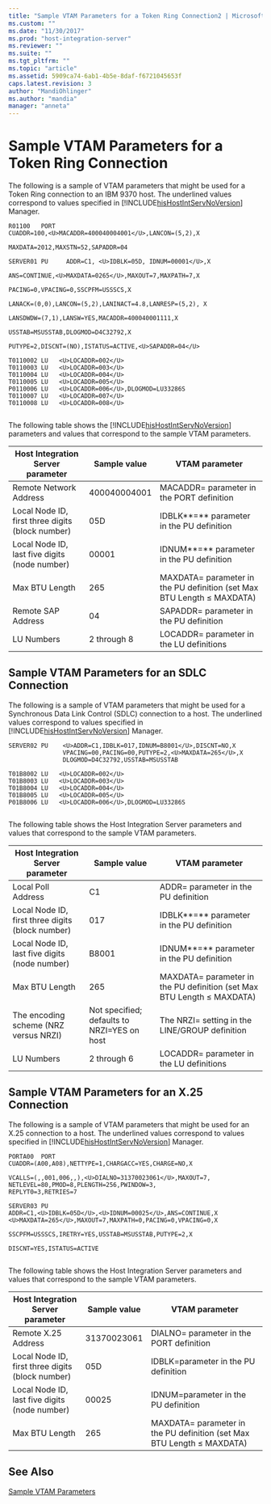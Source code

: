 ```yaml
---
title: "Sample VTAM Parameters for a Token Ring Connection2 | Microsoft Docs"
ms.custom: ""
ms.date: "11/30/2017"
ms.prod: "host-integration-server"
ms.reviewer: ""
ms.suite: ""
ms.tgt_pltfrm: ""
ms.topic: "article"
ms.assetid: 5909ca74-6ab1-4b5e-8daf-f6721045653f
caps.latest.revision: 3
author: "MandiOhlinger"
ms.author: "mandia"
manager: "anneta"
---
```

# Sample VTAM Parameters for a Token Ring Connection
The following is a sample of VTAM parameters that might be used for a Token Ring connection to an IBM 9370 host. The underlined values correspond to values specified in [!INCLUDE[hisHostIntServNoVersion](../includes/hishostintservnoversion-md.md)] Manager.  
  
```  
R01100   PORT  
CUADDR=100,<U>MACADDR=400040004001</U>,LANCON=(5,2),X  
  
MAXDATA=2012,MAXSTN=52,SAPADDR=04  
  
SERVER01 PU     ADDR=C1, <U>IDBLK=05D, IDNUM=00001</U>,X  
  
ANS=CONTINUE,<U>MAXDATA=0265</U>,MAXOUT=7,MAXPATH=7,X  
  
PACING=0,VPACING=0,SSCPFM=USSSCS,X  
  
LANACK=(0,0),LANCON=(5,2),LANINACT=4.8,LANRESP=(5,2), X  
  
LANSDWDW=(7,1),LANSW=YES,MACADDR=400040001111,X  
  
USSTAB=MSUSSTAB,DLOGMOD=D4C32792,X  
  
PUTYPE=2,DISCNT=(NO),ISTATUS=ACTIVE,<U>SAPADDR=04</U>  
  
T0110002 LU   <U>LOCADDR=002</U>  
T0110003 LU   <U>LOCADDR=003</U>  
T0110004 LU   <U>LOCADDR=004</U>  
T0110005 LU   <U>LOCADDR=005</U>  
P0110006 LU   <U>LOCADDR=006</U>,DLOGMOD=LU33286S  
T0110007 LU   <U>LOCADDR=007</U>  
T0110008 LU   <U>LOCADDR=008</U>  
  
```  
  
 The following table shows the [!INCLUDE[hisHostIntServNoVersion](../includes/hishostintservnoversion-md.md)] parameters and values that correspond to the sample VTAM parameters.  
  
|Host Integration Server parameter|Sample value|VTAM parameter|  
|---------------------------------------|------------------|--------------------|  
|Remote Network Address|400040004001|MACADDR= parameter in the PORT definition|  
|Local Node ID, first three digits (block number)|05D|IDBLK**=** parameter in the PU definition|  
|Local Node ID, last five digits (node number)|00001|IDNUM**=** parameter in the PU definition|  
|Max BTU Length|265|MAXDATA= parameter in the PU definition (set Max BTU Length ≤ MAXDATA)|  
|Remote SAP Address|04|SAPADDR= parameter in the PU definition|  
|LU Numbers|2 through 8|LOCADDR= parameter in the LU definitions|  
  
## Sample VTAM Parameters for an SDLC Connection  
 The following is a sample of VTAM parameters that might be used for a Synchronous Data Link Control (SDLC) connection to a host. The underlined values correspond to values specified in [!INCLUDE[hisHostIntServNoVersion](../includes/hishostintservnoversion-md.md)] Manager.  
  
```  
SERVER02 PU    <U>ADDR=C1,IDBLK=017,IDNUM=B8001</U>,DISCNT=NO,X  
               VPACING=00,PACING=00,PUTYPE=2,<U>MAXDATA=265</U>,X  
               DLOGMOD=D4C32792,USSTAB=MSUSSTAB  
  
T01B8002 LU   <U>LOCADDR=002</U>  
T01B8003 LU   <U>LOCADDR=003</U>  
T01B8004 LU   <U>LOCADDR=004</U>  
T01B8005 LU   <U>LOCADDR=005</U>  
P01B8006 LU   <U>LOCADDR=006</U>,DLOGMOD=LU33286S  
  
```  
  
 The following table shows the Host Integration Server parameters and values that correspond to the sample VTAM parameters.  
  
|Host Integration Server parameter|Sample value|VTAM parameter|  
|---------------------------------------|------------------|--------------------|  
|Local Poll Address|C1|ADDR= parameter in the PU definition|  
|Local Node ID, first three digits (block number)|017|IDBLK**=** parameter in the PU definition|  
|Local Node ID, last five digits (node number)|B8001|IDNUM**=** parameter in the PU definition|  
|Max BTU Length|265|MAXDATA= parameter in the PU definition (set Max BTU Length ≤ MAXDATA)|  
|The encoding scheme (NRZ versus NRZI)|Not specified; defaults to NRZI=YES on host|The NRZI= setting in the LINE/GROUP definition|  
|LU Numbers|2 through 6|LOCADDR= parameter in the LU definitions|  
  
## Sample VTAM Parameters for an X.25 Connection  
 The following is a sample of VTAM parameters that might be used for an X.25 connection to a host. The underlined values correspond to values specified in [!INCLUDE[hisHostIntServNoVersion](../includes/hishostintservnoversion-md.md)] Manager.  
  
```  
PORTA00  PORT  
CUADDR=(A00,A08),NETTYPE=1,CHARGACC=YES,CHARGE=NO,X  
  
VCALLS=(,,001,006,,),<U>DIALNO=31370023061</U>,MAXOUT=7,  
NETLEVEL=80,PMOD=8,PLENGTH=256,PWINDOW=3,  
REPLYT0=3,RETRIES=7  
  
SERVER03 PU  
ADDR=C1,<U>IDBLK=05D</U>,<U>IDNUM=00025</U>,ANS=CONTINUE,X  
<U>MAXDATA=265</U>,MAXOUT=7,MAXPATH=0,PACING=0,VPACING=0,X  
  
SSCPFM=USSSCS,IRETRY=YES,USSTAB=MSUSSTAB,PUTYPE=2,X  
  
DISCNT=YES,ISTATUS=ACTIVE  
  
```  
  
 The following table shows the Host Integration Server parameters and values that correspond to the sample VTAM parameters.  
  
|Host Integration Server parameter|Sample value|VTAM parameter|  
|---------------------------------------|------------------|--------------------|  
|Remote X.25 Address|31370023061|DIALNO= parameter in the PORT definition|  
|Local Node ID, first three digits (block number)|05D|IDBLK=parameter in the PU definition|  
|Local Node ID, last five digits (node number)|00025|IDNUM=parameter in the PU definition|  
|Max BTU Length|265|MAXDATA= parameter in the PU definition (set Max BTU Length ≤ MAXDATA)|  
  
## See Also  
 [Sample VTAM Parameters](../core/sample-vtam-parameters1.md)